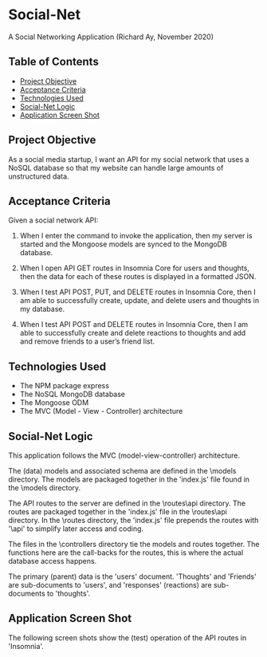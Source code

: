 # Social-Net
A Social Networking Application
(Richard Ay, November 2020)

## Table of Contents
* [Project Objective](#project-objective)
* [Acceptance Criteria](#acceptance-criteria)
* [Technologies Used](#technologies-used)
* [Social-Net Logic](#social-net-logic)
* [Application Screen Shot](#application-screen-shot)


## Project Objective
As a social media startup, I want an API for my social network that uses a NoSQL database
so that my website can handle large amounts of unstructured data.

## Acceptance Criteria
Given a social network API:

1) When I enter the command to invoke the application, then my server is started and the Mongoose models are synced to the MongoDB database.

2) When I open API GET routes in Insomnia Core for users and thoughts, then the data for each of these routes is displayed in a formatted JSON.

3) When I test API POST, PUT, and DELETE routes in Insomnia Core, then I am able to successfully create, update, and delete users and thoughts in my database.

4) When I test API POST and DELETE routes in Insomnia Core, then I am able to successfully create and delete reactions to thoughts and add and remove friends to a user’s friend list.

## Technologies Used
* The NPM package express
* The NoSQL MongoDB database 
* The Mongoose ODM
* The MVC (Model - View - Controller) architecture

## Social-Net Logic
This application follows the MVC (model-view-controller) architecture.  

The (data) models and associated schema are defined in the \models directory.  The models are packaged together in the 'index.js' file found in the \models directory.

The API routes to the server are defined in the \routes\api directory.  The routes are packaged together in the 'index.js' file in the \routes\api directory.  In the \routes directory, the 'index.js' file prepends the routes with '\api' to simplify later access and coding.

The files in the \controllers directory tie the models and routes together.  The functions here are the call-backs for the routes, this is where the actual database access happens.

The primary (parent) data is the 'users' document.  'Thoughts' and 'Friends' are sub-documents to 'users', and 'responses' (reactions) are sub-documents to 'thoughts'.


## Application Screen Shot
The following screen shots show the (test) operation of the API routes in 'Insomnia'.
